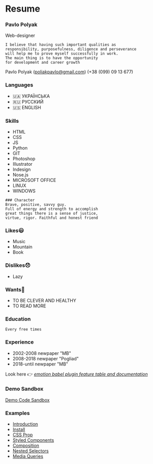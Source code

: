 # Resume

### Pavlo Polyak
 Web-designer

```
I believe that having such important qualities as 
responsibility, purposefulness, diligence and perseverance 
will help me to prove myself successfully in work. 
The main thing is to have the opportunity 
for development and career growth
```

Pavlo Polyak 
(poliakpavlo@gmail.com)
(+38 (099) 09 13 677)

### Languages
- 🇺🇦 УКРАЇНСЬКА
- 🇷🇺 РУССКИЙ
- 🇺🇸 ENGLISH

### Skills
- HTML
- CSS
- JS
- Python
- GIT
- Photoshop
- Illustrator
- Indesign
- Nose.js
- MICROSOFT OFFICE
- LINUX
- WINDOWS
```
### Character
Brave, positive, savvy guy. 
Full of energy and strength to accomplish 
great things there is a sense of justice, 
virtue, rigor. Faithful and honest friend
```
### Likes😃
- Music
- Mountain
- Book

### Dislikes😞
- Lazy

### Wants🥺
- TO BE CLEVER AND HEALTHY 
- TO READ MORE

### Education
    Every free times

### Experience
- 2002-2008 newpaper "MB"
- 2008-2018 newpaper "Pogliad"
- 2018-until newpaper "MB"

Look here 👉 _[emotion babel plugin feature table and documentation](https://github.com/emotion-js/emotion/tree/master/packages/babel-plugin)_

### Demo Sandbox

[Demo Code Sandbox](https://codesandbox.io/s/pk1qjqpw67)

### Examples

- [Introduction](https://emotion.sh/docs/introduction)
- [Install](https://emotion.sh/docs/install)
- [CSS Prop](https://emotion.sh/docs/css-prop)
- [Styled Components](https://emotion.sh/docs/styled)
- [Composition](https://emotion.sh/docs/composition)
- [Nested Selectors](https://emotion.sh/docs/nested)
- [Media Queries](https://emotion.sh/docs/media-queries)
